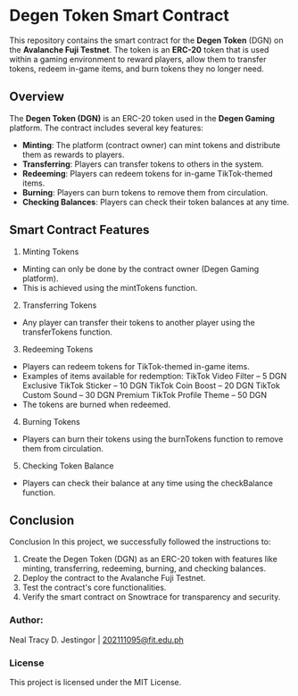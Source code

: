 # Degen Token Smart Contract

This repository contains the smart contract for the **Degen Token** (DGN) on the **Avalanche Fuji Testnet**. The token is an **ERC-20** token that is used within a gaming environment to reward players, allow them to transfer tokens, redeem in-game items, and burn tokens they no longer need.

## Overview

The **Degen Token (DGN)** is an ERC-20 token used in the **Degen Gaming** platform. The contract includes several key features:

- **Minting**: The platform (contract owner) can mint tokens and distribute them as rewards to players.
- **Transferring**: Players can transfer tokens to others in the system.
- **Redeeming**: Players can redeem tokens for in-game TikTok-themed items.
- **Burning**: Players can burn tokens to remove them from circulation.
- **Checking Balances**: Players can check their token balances at any time.

## Smart Contract Features

1. Minting Tokens
- Minting can only be done by the contract owner (Degen Gaming platform).
- This is achieved using the mintTokens function.

2. Transferring Tokens
- Any player can transfer their tokens to another player using the transferTokens function.

3. Redeeming Tokens
- Players can redeem tokens for TikTok-themed in-game items.
- Examples of items available for redemption:
    TikTok Video Filter – 5 DGN
    Exclusive TikTok Sticker – 10 DGN
    TikTok Coin Boost – 20 DGN
    TikTok Custom Sound – 30 DGN
    Premium TikTok Profile Theme – 50 DGN
- The tokens are burned when redeemed.

4. Burning Tokens
- Players can burn their tokens using the burnTokens function to remove them from circulation.

5. Checking Token Balance
- Players can check their balance at any time using the checkBalance function.

## Conclusion
Conclusion
In this project, we successfully followed the instructions to:
1. Create the Degen Token (DGN) as an ERC-20 token with features like minting, transferring, redeeming, burning, and checking balances.
2. Deploy the contract to the Avalanche Fuji Testnet.
3. Test the contract's core functionalities.
4. Verify the smart contract on Snowtrace for transparency and security.

### Author:
Neal Tracy D. Jestingor | 202111095@fit.edu.ph

### License
This project is licensed under the MIT License.


